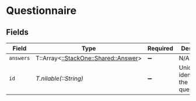 # Questionnaire


## Fields

| Field                                                                 | Type                                                                  | Required                                                              | Description                                                           | Example                                                               |
| --------------------------------------------------------------------- | --------------------------------------------------------------------- | --------------------------------------------------------------------- | --------------------------------------------------------------------- | --------------------------------------------------------------------- |
| `answers`                                                             | T::Array<[::StackOne::Shared::Answer](../../models/shared/answer.md)> | :heavy_minus_sign:                                                    | N/A                                                                   |                                                                       |
| `id`                                                                  | *T.nilable(::String)*                                                 | :heavy_minus_sign:                                                    | Unique identifier of the questionnaire                                | questionnaire_1                                                       |